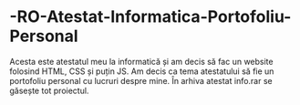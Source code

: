 # -RO-Atestat-Informatica-Portofoliu-Personal
Acesta este atestatul meu la informatică și am decis să fac un website folosind HTML, CSS și puțin JS. Am decis ca tema atestatului să fie un portofoliu personal cu lucruri despre mine.
În arhiva atestat info.rar se găsește tot proiectul.

